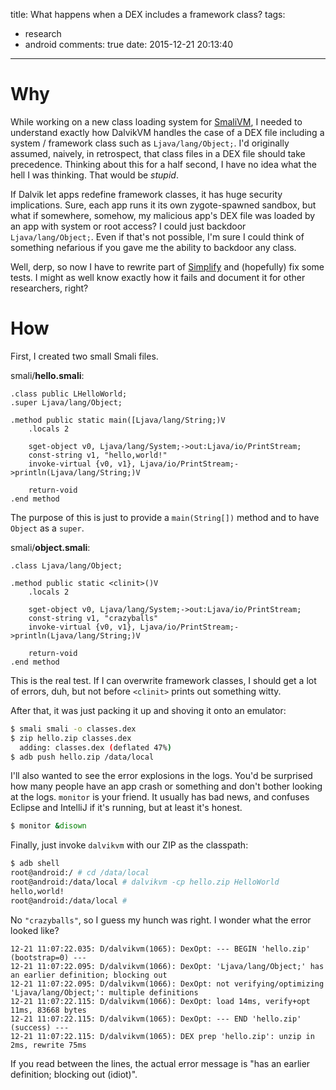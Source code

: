 title: What happens when a DEX includes a framework class?
tags:
  - research
  - android
comments: true
date: 2015-12-21 20:13:40
---

# Why
While working on a new class loading system for [SmaliVM](https://github.com/CalebFenton/simplify/tree/master/smalivm), I needed to understand exactly how DalvikVM handles the case of a DEX file including a system / framework class such as `Ljava/lang/Object;`. I'd originally assumed, naively, in retrospect, that class files in a DEX file should take precedence. Thinking about this for a half second, I have no idea what the hell I was thinking. That would be _stupid_.

If Dalvik let apps redefine framework classes, it has huge security implications. Sure, each app runs it its own zygote-spawned sandbox, but what if somewhere, somehow, my malicious app's DEX file was loaded by an app with system or root access? I could just backdoor `Ljava/lang/Object;`. Even if that's not possible, I'm sure I could think of something nefarious if you gave me the ability to backdoor any class.

Well, derp, so now I have to rewrite part of [Simplify](https://github.com/CalebFenton/simplify) and (hopefully) fix some tests. I might as well know exactly how it fails and document it for other researchers, right?

# How
First, I created two small Smali files.

smali/**hello.smali**:

``` smali
.class public LHelloWorld;
.super Ljava/lang/Object;

.method public static main([Ljava/lang/String;)V
    .locals 2

    sget-object v0, Ljava/lang/System;->out:Ljava/io/PrintStream;
    const-string v1, "hello,world!"
    invoke-virtual {v0, v1}, Ljava/io/PrintStream;->println(Ljava/lang/String;)V

    return-void
.end method
```

The purpose of this is just to provide a `main(String[])` method and to have `Object` as a `super`.

smali/**object.smali**:

``` smali
.class Ljava/lang/Object;

.method public static <clinit>()V
    .locals 2

    sget-object v0, Ljava/lang/System;->out:Ljava/io/PrintStream;
    const-string v1, "crazyballs"
    invoke-virtual {v0, v1}, Ljava/io/PrintStream;->println(Ljava/lang/String;)V

    return-void
.end method
```

This is the real test. If I can overwrite framework classes, I should get a lot of errors, duh, but not before `<clinit>` prints out something witty.

After that, it was just packing it up and shoving it onto an emulator:

``` bash
$ smali smali -o classes.dex
$ zip hello.zip classes.dex
  adding: classes.dex (deflated 47%)
$ adb push hello.zip /data/local
```

I'll also wanted to see the error explosions in the logs. You'd be surprised how many people have an app crash or something and don't bother looking at the logs. `monitor` is your friend. It usually has bad news, and confuses Eclipse and IntelliJ if it's running, but at least it's honest.

``` bash
$ monitor &disown
```

Finally, just invoke `dalvikvm` with our ZIP as the classpath:

``` bash
$ adb shell
root@android:/ # cd /data/local
root@android:/data/local # dalvikvm -cp hello.zip HelloWorld
hello,world!
root@android:/data/local #
```

No `"crazyballs"`, so I guess my hunch was right. I wonder what the error looked like?

```
12-21 11:07:22.035: D/dalvikvm(1065): DexOpt: --- BEGIN 'hello.zip' (bootstrap=0) ---
12-21 11:07:22.095: D/dalvikvm(1066): DexOpt: 'Ljava/lang/Object;' has an earlier definition; blocking out
12-21 11:07:22.095: D/dalvikvm(1066): DexOpt: not verifying/optimizing 'Ljava/lang/Object;': multiple definitions
12-21 11:07:22.115: D/dalvikvm(1066): DexOpt: load 14ms, verify+opt 11ms, 83668 bytes
12-21 11:07:22.115: D/dalvikvm(1065): DexOpt: --- END 'hello.zip' (success) ---
12-21 11:07:22.115: D/dalvikvm(1065): DEX prep 'hello.zip': unzip in 2ms, rewrite 75ms
```

If you read between the lines, the actual error message is "has an earlier definition; blocking out (idiot)".
